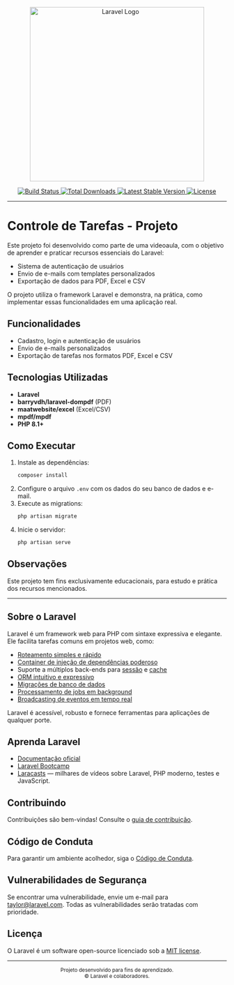 <p align="center">
    <a href="https://laravel.com" target="_blank">
        <img src="https://raw.githubusercontent.com/laravel/art/master/logo-lockup/5%20SVG/2%20CMYK/1%20Full%20Color/laravel-logolockup-cmyk-red.svg" width="400" alt="Laravel Logo">
    </a>
</p>

<p align="center">
    <a href="https://github.com/laravel/framework/actions">
        <img src="https://github.com/laravel/framework/workflows/tests/badge.svg" alt="Build Status">
    </a>
    <a href="https://packagist.org/packages/laravel/framework">
        <img src="https://img.shields.io/packagist/dt/laravel/framework" alt="Total Downloads">
    </a>
    <a href="https://packagist.org/packages/laravel/framework">
        <img src="https://img.shields.io/packagist/v/laravel/framework" alt="Latest Stable Version">
    </a>
    <a href="https://packagist.org/packages/laravel/framework">
        <img src="https://img.shields.io/packagist/l/laravel/framework" alt="License">
    </a>
</p>

---

# Controle de Tarefas - Projeto

Este projeto foi desenvolvido como parte de uma videoaula, com o objetivo de aprender e praticar recursos essenciais do Laravel:

- Sistema de autenticação de usuários
- Envio de e-mails com templates personalizados
- Exportação de dados para PDF, Excel e CSV

O projeto utiliza o framework Laravel e demonstra, na prática, como implementar essas funcionalidades em uma aplicação real.

## Funcionalidades

- Cadastro, login e autenticação de usuários
- Envio de e-mails personalizados
- Exportação de tarefas nos formatos PDF, Excel e CSV

## Tecnologias Utilizadas

- **Laravel**
- **barryvdh/laravel-dompdf** (PDF)
- **maatwebsite/excel** (Excel/CSV)
- **mpdf/mpdf**
- **PHP 8.1+**

## Como Executar

1. Instale as dependências:  
     ```bash
     composer install
     ```
2. Configure o arquivo `.env` com os dados do seu banco de dados e e-mail.
3. Execute as migrations:  
     ```bash
     php artisan migrate
     ```
4. Inicie o servidor:  
     ```bash
     php artisan serve
     ```

## Observações

Este projeto tem fins exclusivamente educacionais, para estudo e prática dos recursos mencionados.

---

## Sobre o Laravel

Laravel é um framework web para PHP com sintaxe expressiva e elegante. Ele facilita tarefas comuns em projetos web, como:

- [Roteamento simples e rápido](https://laravel.com/docs/routing)
- [Container de injeção de dependências poderoso](https://laravel.com/docs/container)
- Suporte a múltiplos back-ends para [sessão](https://laravel.com/docs/session) e [cache](https://laravel.com/docs/cache)
- [ORM intuitivo e expressivo](https://laravel.com/docs/eloquent)
- [Migrações de banco de dados](https://laravel.com/docs/migrations)
- [Processamento de jobs em background](https://laravel.com/docs/queues)
- [Broadcasting de eventos em tempo real](https://laravel.com/docs/broadcasting)

Laravel é acessível, robusto e fornece ferramentas para aplicações de qualquer porte.

## Aprenda Laravel

- [Documentação oficial](https://laravel.com/docs)
- [Laravel Bootcamp](https://bootcamp.laravel.com)
- [Laracasts](https://laracasts.com) — milhares de vídeos sobre Laravel, PHP moderno, testes e JavaScript.

## Contribuindo

Contribuições são bem-vindas! Consulte o [guia de contribuição](https://laravel.com/docs/contributions).

## Código de Conduta

Para garantir um ambiente acolhedor, siga o [Código de Conduta](https://laravel.com/docs/contributions#code-of-conduct).

## Vulnerabilidades de Segurança

Se encontrar uma vulnerabilidade, envie um e-mail para [taylor@laravel.com](mailto:taylor@laravel.com). Todas as vulnerabilidades serão tratadas com prioridade.

## Licença

O Laravel é um software open-source licenciado sob a [MIT license](https://opensource.org/licenses/MIT).

---

<p align="center">
    <sub>
        Projeto desenvolvido para fins de aprendizado.<br>
        &copy; Laravel e colaboradores.
    </sub>
</p>
